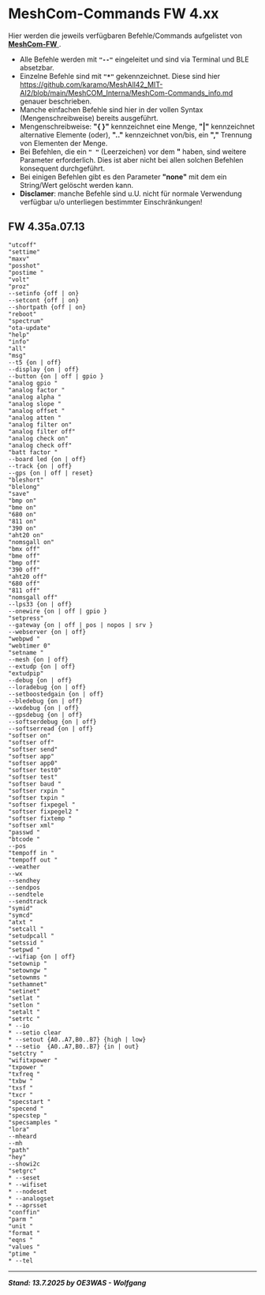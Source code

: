# MeshCom-Commands FW 4.xx
Hier werden die jeweils verfügbaren Befehle/Commands aufgelistet von [**MeshCom-FW**  ](https://github.com/icssw-org/MeshCom-Firmware  ).

* Alle Befehle werden mit **`"--"`** eingeleitet und sind via Terminal und BLE absetzbar.
* Einzelne Befehle sind mit **`"*"`** gekennzeichnet. Diese sind hier https://github.com/karamo/MeshAll42_MIT-AI2/blob/main/MeshCOM_Interna/MeshCom-Commands_info.md genauer beschrieben.
* Manche einfachen Befehle sind hier in der vollen Syntax (Mengenschreibweise) bereits ausgeführt.
* Mengenschreibweise: **"{ }"** kennzeichnet eine Menge, **"|"** kennzeichnet alternative Elemente (oder), **".."** kennzeichnet von/bis, ein **","** Trennung von Elementen der Menge.
* Bei Befehlen, die ein **`" "`** (Leerzeichen) vor dem **"** haben, sind weitere Parameter erforderlich. Dies ist aber nicht bei allen solchen Befehlen konsequent durchgeführt.
* Bei einigen Befehlen gibt es den Parameter **"none"** mit dem ein String/Wert gelöscht werden kann.
* **Disclamer**: manche Befehle sind u.U. nicht für normale Verwendung verfügbar u/o unterliegen bestimmter Einschränkungen!

## FW 4.35a.07.13

```
"utcoff"
"settime"
"maxv"
"posshot"
"postime "
"volt"
"proz"
--setinfo {off | on}
--setcont {off | on}
--shortpath {off | on}
"reboot"
"spectrum"
"ota-update"
"help"
"info"
"all"
"msg"
--t5 {on | off}
--display {on | off}
--button {on | off | gpio }
"analog gpio "
"analog factor "
"analog alpha "
"analog slope "
"analog offset "
"analog atten "
"analog filter on"
"analog filter off"
"analog check on"
"analog check off"
"batt factor "
--board led {on | off}
--track {on | off}
--gps {on | off | reset}
"bleshort"
"blelong"
"save"
"bmp on"
"bme on"
"680 on"
"811 on"
"390 on"
"aht20 on"
"nomsgall on"
"bmx off"
"bme off"
"bmp off"
"390 off"
"aht20 off"
"680 off"
"811 off"
"nomsgall off"
--lps33 {on | off}
--onewire {on | off | gpio }
"setpress"
--gateway {on | off | pos | nopos | srv }
--webserver {on | off}
"webpwd "
"webtimer 0"
"setname "
--mesh {on | off}
--extudp {on | off}
"extudpip"
--debug {on | off}
--loradebug {on | off}
--setboostedgain {on | off}
--bledebug {on | off}
--wxdebug {on | off}
--gpsdebug {on | off}
--softserdebug {on | off}
--softserread {on | off}
"softser on"
"softser off"
"softser send"
"softser app"
"softser app0"
"softser test0"
"softser test"
"softser baud "
"softser rxpin "
"softser txpin "
"softser fixpegel "
"softser fixpegel2 "
"softser fixtemp "
"softser xml"
"passwd "
"btcode "
--pos
"tempoff in "
"tempoff out "
--weather
--wx
--sendhey
--sendpos
--sendtele
--sendtrack
"symid"
"symcd"
"atxt "
"setcall "
"setudpcall "
"setssid "
"setpwd "
--wifiap {on | off}
"setownip "
"setowngw "
"setownms "
"sethamnet"
"setinet"
"setlat "
"setlon "
"setalt "
"setrtc "
* --io
* --setio clear
* --setout {A0..A7,B0..B7} {high | low}
* --setio  {A0..A7,B0..B7} {in | out}
"setctry "
"wifitxpower "
"txpower "
"txfreq "
"txbw "
"txsf "
"txcr "
"specstart "
"specend "
"specstep "
"specsamples "
"lora"
--mheard
--mh
"path"
"hey"
--showi2c
"setgrc"
* --seset
* --wifiset
* --nodeset
* --analogset
* --aprsset
"conffin"
"parm "
"unit "
"format "
"eqns "
"values "
"ptime "
* --tel
```

___
***Stand: 13.7.2025 by OE3WAS - Wolfgang***
